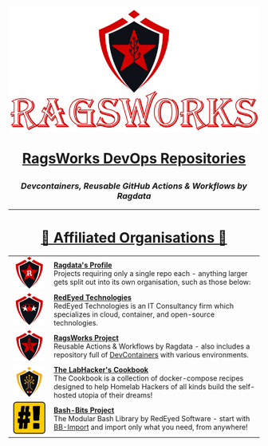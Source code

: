 <h1 align="center">

<img src="https://raw.githubusercontent.com/Ragdata/media/master/project/ragsworks/Social-800x400.png" alt="RagsWorks - Reusable Actions and Workflows" />

[RagsWorks DevOps Repositories](https://github.com/ragsworks)

</h1>

<h3 align="center"><em>
Devcontainers, Reusable GitHub Actions & Workflows by Ragdata
</em></h3>

<hr />

<h1 align="center"><a name="org" href="#top">🔱 Affiliated Organisations 🔱</a></h1>

<table width="100%">
<tr>
<td width="70" align="center"><a href="https://github.com/ragdata"><img alt="Ragdata" height="64" src="https://raw.githubusercontent.com/ragdata/media/master/logo/Ragdata-64.svg" /></a></td>
<td>
<a href="https://github.com/ragdata"><strong>Ragdata's Profile</strong></a><br />
Projects requiring only a single repo each - anything larger gets split out into its own organisation, such as those below:
</td>
</tr>
<tr>
<td width="70" align="center"><a href="https://github.com/redeyed-au"><img alt="RedEyed Technologies" height="64" src="https://raw.githubusercontent.com/Ragdata/media/master/project/redeyed-au/logo/Shield.svg" /></a></td>
<td>
<a href="https://github.com/ragdata"><strong>RedEyed Technologies</strong></a><br />
RedEyed Technologies is an IT Consultancy firm which specializes in cloud, container, and open-source technologies.
</td>
</tr>
<tr>
<td width="70" align="center"><a href="https://github.com/ragsworks"><img alt="RagsWorks" height="64" src="https://raw.githubusercontent.com/ragdata/media/master/project/ragsworks/logo/ragsworks.svg" /></a></td>
<td>
<a href="https://github.com/ragsworks"><strong>RagsWorks Project</strong></a><br />
Reusable Actions &amp; Workflows by Ragdata - also includes a repository full of <a href="https://github.com/ragsworks/devcontainers">DevContainers</a> with various environments.
</td>
</tr>
<tr>
<td width="70" align="center"><a href="https://github.com/labhackers"><img alt="The LabHacker's Cookbook" height="64" src="https://raw.githubusercontent.com/ragdata/media/master/project/labhackers/logo/LabHackers.svg" /></a></td>
<td>
<a href="https://github.com/labhackers"><strong>The LabHacker's Cookbook</strong></a><br />
The Cookbook is a collection of docker-compose recipes designed to help Homelab Hackers of all kinds build the self-hosted utopia of their dreams!   
</td>
</tr>
<tr>
<td width="70" align="center"><a href="https://github.com/bash-bits"><img alt="Bash-Bits" height="64" src="https://raw.githubusercontent.com/ragdata/media/master/project/bash-bits/logo/BB-Logo-Full.svg" /></a></td>
<td>
<a href="https://github.com/bash-bits"><strong>Bash-Bits Project</strong></a><br />
The Modular Bash Library by RedEyed Software - start with <a href="https://github.com/bash-bits/bb-import">BB-Import</a> and import only what you need, from anywhere!
</td>
</tr>
</table>
